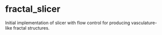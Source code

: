 # fractal_slicer
Initial implementation of slicer with flow control for producing vasculature-like fractal structures.
